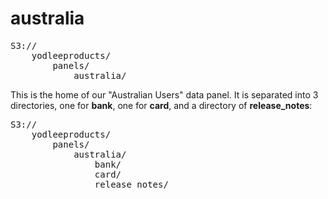 australia
==============

<pre>
S3://
	yodleeproducts/
		panels/
			australia/
</pre>

This is the home of our "Australian Users" data panel.
It is separated into 3 directories, one for **bank**, one for **card**, and a directory of **release_notes**:

<pre>
S3://
	yodleeproducts/
		panels/
			australia/
				bank/
				card/
				release_notes/
</pre>

